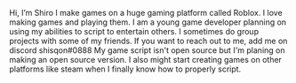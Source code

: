  Hi, I’m Shiro
 I make games on a huge gaming platform called Roblox.
 I love making games and playing them.
 I am a young game developer planning on using my abilities to script to entertain others.
 I sometimes do group projects with some of my friends.
 If you want to reach out to me, add me on discord shisqon#0888
 My game script isn't open source but I'm planing on making an open source version.
 I also might start creating games on other platforms like steam when I finally know how to properly script.

<!---
Shisqon/Shisqon is a ✨ special ✨ repository because its `README.md` (this file) appears on your GitHub profile.
You can click the Preview link to take a look at your changes.
--->
